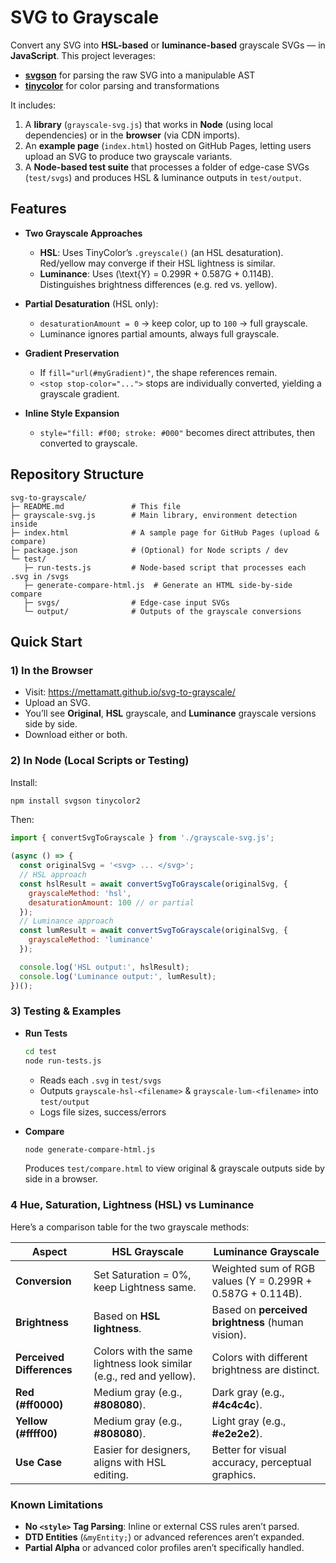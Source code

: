 # SVG to Grayscale

Convert any SVG into **HSL-based** or **luminance-based** grayscale SVGs — in **JavaScript**. This project leverages:

- [**svgson**](https://github.com/elrumordelaluz/svgson) for parsing the raw SVG into a manipulable AST  
- [**tinycolor**](https://github.com/bgrins/TinyColor) for color parsing and transformations

It includes:

1. A **library** (`grayscale-svg.js`) that works in **Node** (using local dependencies) or in the **browser** (via CDN imports).
2. An **example page** (`index.html`) hosted on GitHub Pages, letting users upload an SVG to produce two grayscale variants.
3. A **Node-based test suite** that processes a folder of edge-case SVGs (`test/svgs`) and produces HSL & luminance outputs in `test/output`.

## Features

- **Two Grayscale Approaches**  
  - **HSL**: Uses TinyColor’s `.greyscale()` (an HSL desaturation). Red/yellow may converge if their HSL lightness is similar.  
  - **Luminance**: Uses \(\text{Y} = 0.299R + 0.587G + 0.114B\). Distinguishes brightness differences (e.g. red vs. yellow).

- **Partial Desaturation** (HSL only):
  - `desaturationAmount = 0` → keep color, up to `100` → full grayscale.  
  - Luminance ignores partial amounts, always full grayscale.

- **Gradient Preservation**  
  - If `fill="url(#myGradient)"`, the shape references remain.  
  - `<stop stop-color="...">` stops are individually converted, yielding a grayscale gradient.

- **Inline Style Expansion**  
  - `style="fill: #f00; stroke: #000"` becomes direct attributes, then converted to grayscale.

## Repository Structure

```
svg-to-grayscale/
├─ README.md               # This file
├─ grayscale-svg.js        # Main library, environment detection inside
├─ index.html              # A sample page for GitHub Pages (upload & compare)
├─ package.json            # (Optional) for Node scripts / dev
└─ test/
   ├─ run-tests.js         # Node-based script that processes each .svg in /svgs
   ├─ generate-compare-html.js  # Generate an HTML side-by-side compare
   ├─ svgs/                # Edge-case input SVGs
   └─ output/              # Outputs of the grayscale conversions
```

## Quick Start

### 1) In the **Browser**

- Visit: <https://mettamatt.github.io/svg-to-grayscale/>  
- Upload an SVG.  
- You’ll see **Original**, **HSL** grayscale, and **Luminance** grayscale versions side by side.  
- Download either or both.

### 2) In **Node** (Local Scripts or Testing)

Install:
```bash
npm install svgson tinycolor2
```

Then:

```js
import { convertSvgToGrayscale } from './grayscale-svg.js';

(async () => {
  const originalSvg = '<svg> ... </svg>';
  // HSL approach
  const hslResult = await convertSvgToGrayscale(originalSvg, {
    grayscaleMethod: 'hsl',
    desaturationAmount: 100 // or partial
  });
  // Luminance approach
  const lumResult = await convertSvgToGrayscale(originalSvg, {
    grayscaleMethod: 'luminance'
  });

  console.log('HSL output:', hslResult);
  console.log('Luminance output:', lumResult);
})();
```

### 3) Testing & Examples

- **Run Tests**  
  ```bash
  cd test
  node run-tests.js
  ```
  - Reads each `.svg` in `test/svgs`
  - Outputs `grayscale-hsl-<filename>` & `grayscale-lum-<filename>` into `test/output`
  - Logs file sizes, success/errors

- **Compare**  
  ```bash
  node generate-compare-html.js
  ```
  Produces `test/compare.html` to view original & grayscale outputs side by side in a browser.

### 4 Hue, Saturation, Lightness (HSL) vs Luminance

Here’s a comparison table for the two grayscale methods:

| **Aspect**         | **HSL Grayscale**                          | **Luminance Grayscale**                          |
|---------------------|--------------------------------------------|-------------------------------------------------|
| **Conversion**     | Set Saturation = 0%, keep Lightness same.  | Weighted sum of RGB values (Y = 0.299R + 0.587G + 0.114B). |
| **Brightness**     | Based on **HSL lightness**.                | Based on **perceived brightness** (human vision). |
| **Perceived Differences** | Colors with the same lightness look similar (e.g., red and yellow). | Colors with different brightness are distinct. |
| **Red (#ff0000)**  | Medium gray (e.g., **#808080**).           | Dark gray (e.g., **#4c4c4c**).                  |
| **Yellow (#ffff00)** | Medium gray (e.g., **#808080**).         | Light gray (e.g., **#e2e2e2**).                 |
| **Use Case**       | Easier for designers, aligns with HSL editing. | Better for visual accuracy, perceptual graphics. |


### Known Limitations

- **No `<style>` Tag Parsing**: Inline or external CSS rules aren’t parsed.  
- **DTD Entities** (`&myEntity;`) or advanced references aren’t expanded.  
- **Partial Alpha** or advanced color profiles aren’t specifically handled.
